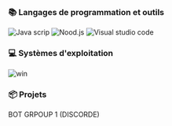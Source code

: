 
### 📚 Langages de programmation et outils
![Java scrip](https://github.com/Courcelles483/Courcelles483/assets/158523284/56c29d6c-afe3-47bc-b9fd-411b3aefc64b)
![Nood.js](https://github.com/Courcelles483/Courcelles483/assets/158523284/93fff774-e0fe-4fba-84fc-b4e64657b053)
![Visual studio code](https://github.com/Courcelles483/Courcelles483/assets/158523284/f3976ed7-b399-401d-8ab6-47ae4f6d01aa)




### 💻 Systèmes d'exploitation
![win](https://github.com/Courcelles483/Courcelles483/assets/158523284/a2af2bc3-a5e9-4583-9991-c2dd266987a7)

### 📦 Projets
BOT GRPOUP 1 (DISCORDE)
